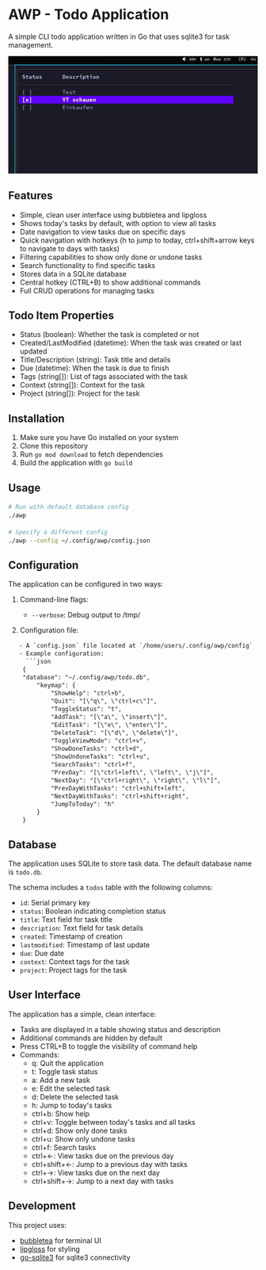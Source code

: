 # AWP - Todo Application

A simple CLI todo application written in Go that uses sqlite3 for task management.

![Screenshot](/media/screenshot.png)

## Features

- Simple, clean user interface using bubbletea and lipgloss
- Shows today's tasks by default, with option to view all tasks
- Date navigation to view tasks due on specific days
- Quick navigation with hotkeys (h to jump to today, ctrl+shift+arrow keys to navigate to days with tasks)
- Filtering capabilities to show only done or undone tasks
- Search functionality to find specific tasks
- Stores data in a SQLite database
- Central hotkey (CTRL+B) to show additional commands
- Full CRUD operations for managing tasks

## Todo Item Properties

- Status (boolean): Whether the task is completed or not
- Created/LastModified (datetime): When the task was created or last updated
- Title/Description (string): Task title and details
- Due (datetime): When the task is due to finish
- Tags (string[]): List of tags associated with the task
- Context (string[]): Context for the task
- Project (string[]): Project for the task

## Installation

1. Make sure you have Go installed on your system
2. Clone this repository
3. Run `go mod download` to fetch dependencies
4. Build the application with `go build`

## Usage

```bash
# Run with default database config
./awp

# Specify a different config
./awp --config ~/.config/awp/config.json
```

## Configuration

The application can be configured in two ways:

1. Command-line flags:
   - `--verbose`: Debug output to /tmp/

2. Configuration file:
```
   - A `config.json` file located at `/home/users/.config/awp/config`
   - Example configuration:
     ```json
    {
    "database": "~/.config/awp/todo.db",
        "keymap": {
            "ShowHelp": "ctrl+b",
            "Quit": "[\"q\", \"ctrl+c\"]",
            "ToggleStatus": "t",
            "AddTask": "[\"a\", \"insert\"]",
            "EditTask": "[\"e\", \"enter\"]",
            "DeleteTask": "[\"d\", \"delete\"]",
            "ToggleViewMode": "ctrl+v",
            "ShowDoneTasks": "ctrl+d",
            "ShowUndoneTasks": "ctrl+u",
            "SearchTasks": "ctrl+f",
            "PrevDay": "[\"ctrl+left\", \"left\", \"j\"]",
            "NextDay": "[\"ctrl+right\", \"right\", \"l\"]",
            "PrevDayWithTasks": "ctrl+shift+left",
            "NextDayWithTasks": "ctrl+shift+right",
            "JumpToToday": "h"
        }
    }
 ```

## Database

The application uses SQLite to store task data. The default database name is `todo.db`. 

The schema includes a `todos` table with the following columns:
- `id`: Serial primary key
- `status`: Boolean indicating completion status
- `title`: Text field for task title
- `description`: Text field for task details
- `created`: Timestamp of creation
- `lastmodified`: Timestamp of last update
- `due`: Due date
- `context`: Context tags for the task
- `project`: Project tags for the task

## User Interface

The application has a simple, clean interface:

- Tasks are displayed in a table showing status and description
- Additional commands are hidden by default
- Press CTRL+B to toggle the visibility of command help
- Commands:
  - q: Quit the application
  - t: Toggle task status
  - a: Add a new task
  - e: Edit the selected task
  - d: Delete the selected task
  - h: Jump to today's tasks
  - ctrl+b: Show help
  - ctrl+v: Toggle between today's tasks and all tasks
  - ctrl+d: Show only done tasks
  - ctrl+u: Show only undone tasks
  - ctrl+f: Search tasks
  - ctrl+←: View tasks due on the previous day
  - ctrl+shift+←: Jump to a previous day with tasks
  - ctrl+→: View tasks due on the next day
  - ctrl+shift+→: Jump to a next day with tasks

## Development

This project uses:
- [bubbletea](https://github.com/charmbracelet/bubbletea) for terminal UI
- [lipgloss](https://github.com/charmbracelet/lipgloss) for styling
- [go-sqlite3](github.com/mattn/go-sqlite3) for sqlite3 connectivity